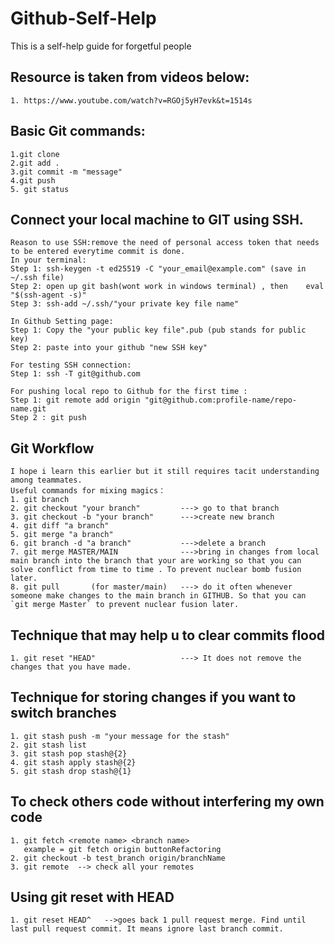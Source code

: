 # Github-Self-Help
This is a self-help guide for forgetful people 
## Resource is taken from videos below:
`````
1. https://www.youtube.com/watch?v=RGOj5yH7evk&t=1514s

`````
## Basic Git commands:
````
1.git clone
2.git add .
3.git commit -m "message"
4.git push
5. git status

````
## Connect your local machine to GIT using SSH. 
````
Reason to use SSH:remove the need of personal access token that needs to be entered everytime commit is done. 
In your terminal:
Step 1: ssh-keygen -t ed25519 -C "your_email@example.com" (save in ~/.ssh file)
Step 2: open up git bash(wont work in windows terminal) , then    eval "$(ssh-agent -s)"
Step 3: ssh-add ~/.ssh/"your private key file name"

In Github Setting page:
Step 1: Copy the "your public key file".pub (pub stands for public key)
Step 2: paste into your github "new SSH key"

For testing SSH connection:
Step 1: ssh -T git@github.com

For pushing local repo to Github for the first time :
Step 1: git remote add origin "git@github.com:profile-name/repo-name.git
Step 2 : git push
````


## Git Workflow
````
I hope i learn this earlier but it still requires tacit understanding among teammates. 
Useful commands for mixing magics：
1. git branch 
2. git checkout "your branch"         ---> go to that branch
3. git checkout -b "your branch"      --->create new branch
4. git diff "a branch"
5. git merge "a branch"
6. git branch -d "a branch"           --->delete a branch
7. git merge MASTER/MAIN              --->bring in changes from local main branch into the branch that your are working so that you can solve conflict from time to time . To prevent nuclear bomb fusion later.
8. git pull       (for master/main)   ---> do it often whenever someone make changes to the main branch in GITHUB. So that you can `git merge Master` to prevent nuclear fusion later.
````


## Technique that may help u to clear commits flood
````
1. git reset "HEAD"                   ---> It does not remove the changes that you have made. 
````


## Technique for storing changes if you want to switch branches
````
1. git stash push -m "your message for the stash"
2. git stash list
3. git stash pop stash@{2}
4. git stash apply stash@{2}
5. git stash drop stash@{1}

````

## To check others code without interfering my own code 
````
1. git fetch <remote name> <branch name>
   example = git fetch origin buttonRefactoring
2. git checkout -b test_branch origin/branchName
3. git remote  --> check all your remotes

````

## Using git reset with HEAD
````
1. git reset HEAD^   -->goes back 1 pull request merge. Find until last pull request commit. It means ignore last branch commit. 


````


